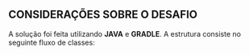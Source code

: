 ## CONSIDERAÇÕES SOBRE O DESAFIO

A solução foi feita utilizando **JAVA** e **GRADLE**. A estrutura consiste no seguinte fluxo de classes:




